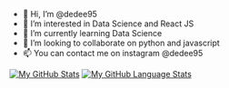 - 👋 Hi, I’m @dedee95
- 👀 I’m interested in Data Science and React JS
- 🌱 I’m currently learning Data Science
- 💞️ I’m looking to collaborate on python and javascript
- 📫 You can contact me on instagram @dedee95


[![My GitHub Stats](https://github-readme-stats.vercel.app/api/?username=dedee95&count_private=true&theme=tokyonight&showicons=true)]()
[![My GitHub Language Stats](https://github-readme-stats.vercel.app/api/top-langs/?username=dedee95&langs_count=5&theme=tokyonight)]()

